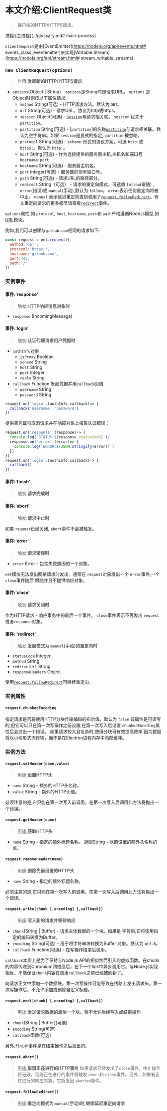 # 本文介绍:ClientRequest类
>客户端的HTTP/HTTPS请求。

进程:[主进程](../glossary.md# main-process)     

 `ClientRequest`是由[EventEmitter](https://nodejs.org/api/events.html# events_class_eventemitter)来实现[Writable Stream](https://nodejs.org/api/stream.html# stream_writable_streams)

### `new ClientRequest(options)`
> 作用:**发起新的HTTP/HTTPS请求**

* `options`(Object | String) -  `options`是String时即请求URL。 `options` 是Object时则按以下属性请求:
  * `method` String(可选) - HTTP请求方法。默认为 `GET`。
  * `url` String(可选) - 请求URL。协议为http或https。
  * `session` Object(可选) - [`Session`](session.md)与请求相关联。 `session` 优先于 `partition`。
  * `partition` String(可选) - [`partition`]的名称[`partition`](session.md)与请求相关联。默认为空字符串。如果 `session`是显式的指定, `partition`被忽略。
  * `protocol` String(可选) - `scheme:`形式的协议方案。可选 `http:`或 `https:`。默认为 `http:`。
  * `host` String(可选) - 作为连接提供的服务器主机,主机名和端口号`hostname:port`
  * `hostname` String(可选) - 服务器主机名。
  * `port` Integer(可选) - 服务器的侦听端口号。
  * `path` String(可选) - 请求URL的路径部分。
  * `redirect` String（可选） - 请求的重定向模式。可选值 `follow`(跟随) , `error`(错误)或 `manual`(手动),默认为 `follow`。 `error`表示任何重定向将被中止。 `manual` 表示延迟重定向直到调用了[`request.followRedirect`](#requestfollowRedirect)。有关重定向请求的更多细节请查看[`redirect`](#event-redirect)事件。


`options`属性,如 `protocol`, `host`, `hostname`, `port`和 `path`严格遵循Node.js模型,如[URL](https://nodejs.org/api/url.html)模块。

例如,我们可以创建与`github.com`相同的请求如下:

```JavaScript
const request = net.request({
  method:'GET',
  protocol:'https:',
  hostname:'github.com',
  port:443,
  path:'/'
})
```

### 实例事件

#### 事件:'response'
> 触发:**HTTP响应消息对象时**

* `response` (IncomingMessage)

#### 事件:'login'
> 触发:**认证代理请求用户凭据时**

* `authInfo`对象
  * `isProxy` Boolean
  * `scheme` String
  * `host` String
  * `port` Integer
  * `realm` String
* `callback` Function 发起凭据并用`callback`回调
  * `username` String
  * `password` String

```JavaScript
request.on('login',(authInfo,callback)=> {
  callback('username','password')
})
```
提供空凭证将取消请求并在响应对象上报告认证错误：
```JavaScript
request.on('response',(response)=> {
  console.log(`STATUS:${response.statusCode}`);
  response.on('error',(error)=> {
    console.log(`ERROR:${JSON.stringify(error)}`)
  })
})
request.on('login',(authInfo,callback)=> {
  callback()
})
```

#### 事件:'finish'
> 触发:**请求完成时**

#### 事件:'abort'
> 触发:**请求中止时**

如果 `request`已经关闭, `abort`事件不会被触发。

#### 事件:'error'
> 触发:**请求错误时**

* `error` Error - 包含失败原因的一个对象。

`net`模块无法发出网络请求时发出。通常在 `request`对象发出一个 `error`事件,一个 `close`事件随后
跟随并且不提供响应对象。

####  事件:'close'
> 触发:**请求关闭时**

作为HTTP请求 - 响应事务中的最后一个事件。 `close`事件表示不再发出 `request`或者`response`对象。

####  事件: 'redirect'
> 触发:**发起模式为 `manual`(手动)的重定向时**
* `statusCode` Integer
* `method` String
* `redirectUrl` String
* `responseHeaders` Object

使用[`request.followRedirect`](#requestfollowRedirect)可继续重定向.

### 实例属性

#### `request.chunkedEncoding`
指定请求是否将使用HTTP分块传输编码的布尔值。默认为 `false`
该属性是可读写的,但它可以只在第一次写操作之前设置,在第一次写入后设置 `chunkedEncoding`属性后会抛出一个错误。
如果请求较大且复杂时,使用分块可有效提高效率.因为数据将以小块形式流传输，而不是在Electron进程内存中内部缓冲。

### 实例方法

#### `request.setHeader(name,value)`
> 用途:**设置HTTP头**

* `name` String - 额外的HTTP头名称。
* `value` String - 额外的HTTP头值。

必须注意的是,它只能在第一次写入前调用。在第一次写入后调用此方法将抛出一个错误。

#### `request.getHeader(name)`
> 用途:**获取HTTP头**

* `name` String - 指定的额外标题名称。
返回String - 以前设置的额外头名称的值。

#### `request.removeHeader(name)`
> 用途:**删除先前设置的HTTP头**

* `name` String - 指定的额外标题名称。

必须注意的是,它只能在第一次写入前调用。在第一次写入后调用此方法将抛出一个错误。

#### `request.write(chunk [,encoding] [,callback])`
> 用途:**写入新的请求并等待响应**

* `chunk`(String | Buffer) - 请求主体数据的一个块。如果是
字符串,它将使用指定的编码转换为Buffer。
* `encoding` String(可选) - 用于将字符串块转换为Buffer
对象。默认为 `utf-8`。
* `callback` Function(可选) - 在写操作结束后调用。

`callback`本质上是为了保持与Node.js API的相似性而引入的虚拟函数。在chunk的内容传递到Chromium网络层后，在下一个tick中异步调用它。与Node.js实现相反，不能保证`chunk`内容在调用`callback`之前已经被刷新了。

向请求正文中添加一个数据块。第一次写操作可能导致在线路上发出请求头。第一次写操作后，不允许添加或删除自定义标题。

#### `request.end([chunk] [,encoding] [,callback])`
> 用途:**发送请求数据的最后一个块。将不允许后续写入或结束操作**

* `chunk`(String | Buffer)(可选)
* `encoding` String(可选)
* `callback`函数(可选)

 另外,`finish`事件是在结束操作之后发出的。

#### `request.abort()`
> 用途:**取消正在进行的HTTP事务**
如果请求已经发出了`close`事件，中止操作将无效。否则正在进行的事件将触发 `abort`和 `close`事件。另外，如果有正在进行的响应对象，它将发出 `aborted`事件。

#### `request.followRedirect()`
> 用途:**重定向模式为 `manual`(手动)时,继续延迟重定向请求**